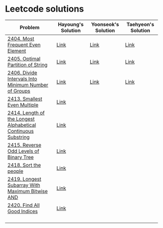 # Leetcode solutions

| Problem                                                                                                                                                 | Hayoung's Solution                                                                                                    | Yoonseok's Solution                                                                                        |Taehyeon's Solution                                                                                                    |
| ------------------------------------------------------------------------------------------------------------------------------------------------------- | --------------------------------------------------------------------------------------------------------------------- | ---------------------------------------------------------------------------------------------------------- | --- |
| [2404. Most Frequent Even Element](https://leetcode.com/problems/most-frequent-even-element/)                                                           | [Link](https://github.com/hayoung0Lee/LeetHub/tree/main/2404-most-frequent-even-element)                              | [Link](https://github.com/ha-mulan/LeetCode/tree/main/2404-most-frequent-even-element)                     | [Link](https://github.com/Taehyeon1015/LeetCode/tree/main/2404-most-frequent-even-element)                     |
| [2405. Optimal Partition of String](https://leetcode.com/problems/optimal-partition-of-string/)                                                         | [Link](https://github.com/hayoung0Lee/LeetHub/tree/main/2405-optimal-partition-of-string)                             | [Link](https://github.com/ha-mulan/LeetCode/tree/main/2405-optimal-partition-of-string)                    | [Link](https://github.com/Taehyeon1015/LeetCode/tree/main/2405-optimal-partition-of-string)                     |
| [2406. Divide Intervals Into Minimum Number of Groups](https://leetcode.com/problems/divide-intervals-into-minimum-number-of-groups/)                   | [Link](https://github.com/hayoung0Lee/LeetHub/tree/main/2406-divide-intervals-into-minimum-number-of-groups)          | [Link](https://github.com/ha-mulan/LeetCode/tree/main/2406-divide-intervals-into-minimum-number-of-groups) | [Link](https://github.com/Taehyeon1015/LeetCode/tree/main/2406-divide-intervals-into-minimum-number-of-groups)                     |
| [2413. Smallest Even Multiple](https://leetcode.com/problems/smallest-even-multiple/)                                                                   | [Link](https://github.com/hayoung0Lee/LeetHub/tree/main/2413-smallest-even-multiple)                                  |                                                                                                            |     |
| [2414. Length of the Longest Alphabetical Continuous Substring](https://leetcode.com/problems/length-of-the-longest-alphabetical-continuous-substring/) | [Link](https://github.com/hayoung0Lee/LeetHub/tree/main/2414-length-of-the-longest-alphabetical-continuous-substring) |                                                                                                            |     |
| [2415. Reverse Odd Levels of Binary Tree](https://leetcode.com/problems/reverse-odd-levels-of-binary-tree/)                                             | [Link](https://github.com/hayoung0Lee/LeetHub/tree/main/2415-reverse-odd-levels-of-binary-tree)                       |                                                                                                            |     |
| [2418. Sort the people](https://leetcode.com/problems/sort-the-people/)                                                                                 | [Link](https://github.com/hayoung0Lee/LeetHub/tree/main/2418-sort-the-people)                                         |                                                                                                            |     |
| [2419. Longest Subarray With Maximum Bitwise AND](https://leetcode.com/problems/longest-subarray-with-maximum-bitwise-and/)                             | [Link](https://github.com/hayoung0Lee/LeetHub/tree/main/2419-longest-subarray-with-maximum-bitwise-and)               |                                                                                                            |     |
| [2420. Find All Good Indices](https://leetcode.com/problems/find-all-good-indices/)                                                                     | [Link](https://github.com/hayoung0Lee/LeetHub/tree/main/2420-find-all-good-indices)                                   |                                                                                                            |     |
|                                                                                                                                                         |                                                                                                                       |                                                                                                            |     |
|                                                                                                                                                         |                                                                                                                       |                                                                                                            |     |
|                                                                                                                                                         |                                                                                                                       |                                                                                                            |     |
|                                                                                                                                                         |                                                                                                                       |                                                                                                            |     |
